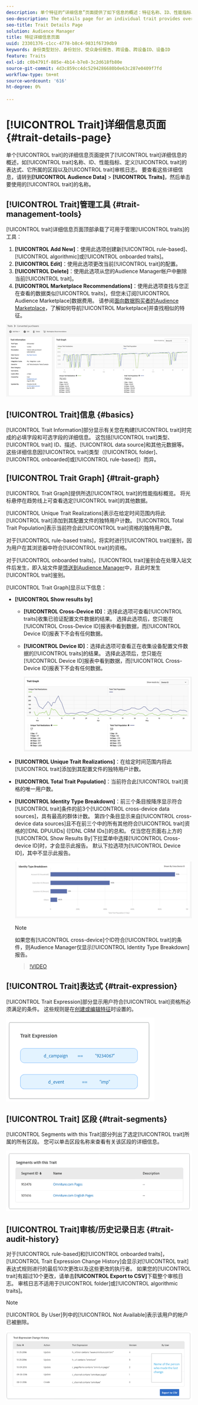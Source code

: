 ```yaml
---
description: 单个特征的“详细信息”页面提供了如下信息的概述：特征名称、ID、性能指标、定义特征的表达式、特征所属的区段以及特征审核日志。 要查看这些详细信息，请转到受众数据>特征，然后单击要处理的特征名称。
seo-description: The details page for an individual trait provides overview of information like the trait name, ID, performance metrics, expressions that define the trait, segments it belongs to, and the trait audit log. To vew these details, go to Audience Data > Traits and click the name of the trait you want to work with.
seo-title: Trait Details Page
solution: Audience Manager
title: 特征详细信息页面
uuid: 23301376-c1cc-4778-b8c4-9831f6739db9
keywords: 身份类型划分、身份划分、受众身份报告、跨设备、跨设备ID、设备ID
feature: Traits
exl-id: c0b4791f-885e-4b14-b7e8-3c2d618fb80e
source-git-commit: 4d3c859cc4dc5294286680b0e63c287e0409f7fd
workflow-type: tm+mt
source-wordcount: '616'
ht-degree: 0%

---
```


# [!UICONTROL Trait]详细信息页面 {#trait-details-page}

单个[!UICONTROL trait]的详细信息页面提供了[!UICONTROL trait]详细信息的概述，如[!UICONTROL trait]名称、ID、性能指标、定义[!UICONTROL trait]的表达式、它所属的区段以及[!UICONTROL trait]审核日志。 要查看这些详细信息，请转到&#x200B;**[!UICONTROL Audience Data]** > **[!UICONTROL Traits]**，然后单击要使用的[!UICONTROL trait]的名称。

## [!UICONTROL Trait]管理工具 {#trait-management-tools}

[!UICONTROL trait]详细信息页面顶部承载了可用于管理[!UICONTROL traits]的工具：

1. **[!UICONTROL Add New]**：使用此选项创建新[!UICONTROL rule-based]、[!UICONTROL algorithmic]或[!UICONTROL onboarded traits]。
2. **[!UICONTROL Edit]**：使用此选项更改当前[!UICONTROL trait]的配置。
3. **[!UICONTROL Delete]**：使用此选项从您的Audience Manager帐户中删除当前[!UICONTROL trait]。
4. **[!UICONTROL Marketplace Recommendations]**：使用此选项查找与您正在查看的数据类似[!UICONTROL traits]，但您未订阅[!UICONTROL Audience Marketplace]数据费用。 请参阅[面向数据购买者的Audience Marketplace](../audience-marketplace/marketplace-data-buyers/marketplace-data-buyers.md)，了解如何导航[!UICONTROL Marketplace]并查找相似的特征。

![基本特征信息](assets/basic-trait-information.png)

## [!UICONTROL Trait]信息 {#basics}

[!UICONTROL Trait Information]部分显示有关您在构建[!UICONTROL trait]时完成的必填字段和可选字段的详细信息。 这包括[!UICONTROL trait]类型、[!UICONTROL trait] ID、描述、[!UICONTROL data source]和其他元数据等。 这些详细信息因[!UICONTROL trait]类型（[!UICONTROL folder]、[!UICONTROL onboarded]或[!UICONTROL rule-based]）而异。

## [!UICONTROL Trait Graph] {#trait-graph}

[!UICONTROL Trait Graph]提供所选[!UICONTROL trait]的性能指标概览。 将光标悬停在趋势线上可查看选定[!UICONTROL trait]的其他数据。

[!UICONTROL Unique Trait Realizations]表示在给定时间范围内将此[!UICONTROL trait]添加到其配置文件的独特用户计数。 [!UICONTROL Total Trait Population]表示当前符合此[!UICONTROL trait]资格的独特用户数。

对于[!UICONTROL rule-based traits]，将实时进行[!UICONTROL trait]鉴别，因为用户在其浏览器中符合[!UICONTROL trait]的资格。

对于[!UICONTROL onboarded traits]，[!UICONTROL trait]鉴别会在处理入站文件后发生，即入站文件是[馈送到Audience Manager](../../faq/faq-inbound-data-ingestion.md)中，且此时发生[!UICONTROL trait]鉴别。

[!UICONTROL Trait Graph]显示以下信息：

* **[!UICONTROL Show results by]**
   * **[!UICONTROL Cross-Device ID]**：选择此选项可查看[!UICONTROL traits]收集已验证配置文件数据的结果。 选择此选项后，您只能在[!UICONTROL Cross-Device ID]报表中看到数据，而[!UICONTROL Device ID]报表下不会有任何数据。
   * **[!UICONTROL Device ID]**：选择此选项可查看正在收集设备配置文件数据的[!UICONTROL traits]的结果。 选择此选项后，您只能在[!UICONTROL Device ID]报表中看到数据，而[!UICONTROL Cross-Device ID]报表下不会有任何数据。

     ![特征图](assets/trait-summary.gif)

* **[!UICONTROL Unique Trait Realizations]**：在给定时间范围内将此[!UICONTROL trait]添加到其配置文件的独特用户计数。
* **[!UICONTROL Total Trait Population]**：当前符合此[!UICONTROL trait]资格的唯一用户数。

* **[!UICONTROL Identity Type Breakdown]**：前三个条目按降序显示符合[!UICONTROL trait]条件的前3个[!UICONTROL cross-device data sources]，具有最高的群体计数。 第四个条目显示来自[!UICONTROL cross-device data sources]且不在前三个中的所有其他符合[!UICONTROL trait]资格的[!DNL DPUUIDs] ([!DNL CRM IDs])的总和。 仅当您在页面右上方的[!UICONTROL Show Results By]下拉菜单中选择[!UICONTROL Cross-device ID]时，才会显示此报告。 默认下拉选项为[!UICONTROL Device ID]，其中不显示此报告。

  ![特征图](assets/trait-identity.png)

  >[!NOTE]
  >
  >如果您有[!UICONTROL cross-device]个ID符合[!UICONTROL trait]的条件，则Audience Manager仅显示[!UICONTROL Identity Type Breakdown]报告。

  >[!VIDEO](https://video.tv.adobe.com/v/27977/)

## [!UICONTROL Trait]表达式 {#trait-expression}

[!UICONTROL Trait Expression]部分显示用户符合[!UICONTROL trait]资格所必须满足的条件。 这些规则是在[创建或编辑特征](../../features/traits/about-trait-builder.md)时设置的。

![](assets/traitExpression.png)

## [!UICONTROL Trait] 区段 {#trait-segments}

[!UICONTROL Segments with this Trait]部分列出了选定[!UICONTROL trait]所属的所有区段。 您可以单击区段名称来查看有关该区段的详细信息。

![](assets/traitSegments.png)

## [!UICONTROL Trait]审核/历史记录日志 {#trait-audit-history}

对于[!UICONTROL rule-based]和[!UICONTROL onboarded traits]，[!UICONTROL Trait Expression Change History]会显示对[!UICONTROL trait]表达式规则进行的最后10次更改以及这些更改的执行者。 如果您的[!UICONTROL trait]有超过10个更改，请单击&#x200B;**[!UICONTROL Export to CSV]**&#x200B;下载整个审核日志。 审核日志不适用于[!UICONTROL folder]或[!UICONTROL algorithmic traits]。

>[!NOTE]
>
>[!UICONTROL By User]列中的[!UICONTROL Not Available]表示该用户的帐户已被删除。

![](assets/traitHistory.png)
